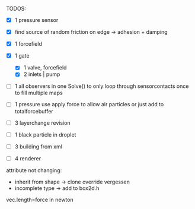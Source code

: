 
TODOS:
- [x] 1 pressure sensor
- [x] find source of random friction on edge -> adhesion + damping
- [x] 1 forcefield
- [x] 1 gate
  - [x] 1 valve, forcefield
  - [x] 2 inlets | pump
- [ ] 1 all observers in one Solve() to only loop through sensorcontacts once to fill multiple maps
- [ ] 1 pressure use apply force to allow air particles or just add to totalforcebuffer 
- [ ] 3 layerchange revision
- [ ] 1 black particle in droplet
- [ ] 3 building from xml
- [ ] 4 renderer


attribute not changing:
- inherit from shape -> clone override vergessen
- incomplete type -> add to box2d.h

vec.length=force in newton